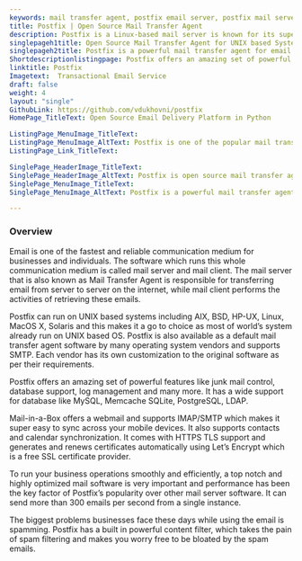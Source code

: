 ```yaml
---
keywords: mail transfer agent, postfix email server, postfix mail server, postfix smtp configuration, linux smtp server configuration, configure postfix to send mail, setup smtp server ubuntu
title: Postfix | Open Source Mail Transfer Agent
description: Postfix is a Linux-based mail server is known for its superior performance and security. It can send over 300 emails per second from a single instance.
singlepageh1title: Open Source Mail Transfer Agent for UNIX based Systems
singlepageh2title: Postfix is a powerful mail transfer agent for email routing and delivery. It offers valuable features like junk mail control, DB support, and log management.
Shortdescriptionlistingpage: Postfix offers an amazing set of powerful features like junk mail control, database support, log management and many more. It has a wide support for database like MySQL, Memcache SQLite, PostgreSQL, LDAP.
linktitle: Postfix
Imagetext:  Transactional Email Service
draft: false
weight: 4
layout: "single"
GithubLink: https://github.com/vdukhovni/postfix
HomePage_TitleText: Open Source Email Delivery Platform in Python

ListingPage_MenuImage_TitleText: 
ListingPage_MenuImage_AltText: Postfix is one of the popular mail transfer agent for linux
ListingPage_Link_TitleText: 

SinglePage_HeaderImage_TitleText: 
SinglePage_HeaderImage_AltText: Postfix is open source mail transfer agent
SinglePage_MenuImage_TitleText: 
SinglePage_MenuImage_AltText: Postfix is a powerful mail transfer agent software

---
```

### Overview

Email is one of the fastest and reliable communication medium for businesses and individuals. The software which runs this whole communication medium is called mail server and mail client. The mail server that is also known as Mail Transfer Agent is responsible for transferring email from server to server on the internet, while mail client performs the activities of retrieving these emails.

Postfix can run on UNIX based systems including AIX, BSD, HP-UX, Linux, MacOS X, Solaris and this makes it a go to choice as most of world’s system already run on UNIX based OS. Postfix is also available as a default mail transfer agent software by many operating system vendors and supports SMTP. Each vendor has its own customization to the original software as per their requirements.

Postfix offers an amazing set of powerful features like junk mail control, database support, log management and many more. It has a wide support for database like MySQL, Memcache SQLite, PostgreSQL, LDAP.

Mail-in-a-Box offers a webmail and supports IMAP/SMTP which makes it super easy to sync across your mobile devices. It also supports contacts and calendar synchronization. It comes with HTTPS TLS support and generates and renews certificates automatically using Let’s Encrypt which is a free SSL certificate provider.

To run your business operations smoothly and efficiently, a top notch and highly optimized mail software is very important and performance has been the key factor of Postfix’s popularity over other mail server software. It can send more than 300 emails per second from a single instance.

The biggest problems businesses face these days while using the email is spamming. Postfix has a built in powerful content filter, which takes the pain of spam filtering and makes you worry free to be bloated by the spam emails.
